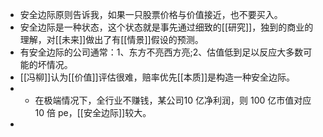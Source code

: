 - 安全边际原则告诉我，如果一只股票价格与价值接近，也不要买入。
- 安全边际是一种状态，这个状态就是事先通过细致的[[研究]]，独到的商业的理解，对[[未来]]做出了有[[情景]]假设的预测。
- 有安全边际的公司通常：1、东方不亮西方亮;2、估值低到足以反应大多数可能的坏情况。
- [[冯柳]]认为[[价值]]评估很难，赔率优先[[本质]]是构造一种安全边际。
-
	- 在极端情况下，全行业不赚钱，某公司10 亿净利润，则 100 亿市值对应 10 倍 pe，[[安全边际]]较大。
-